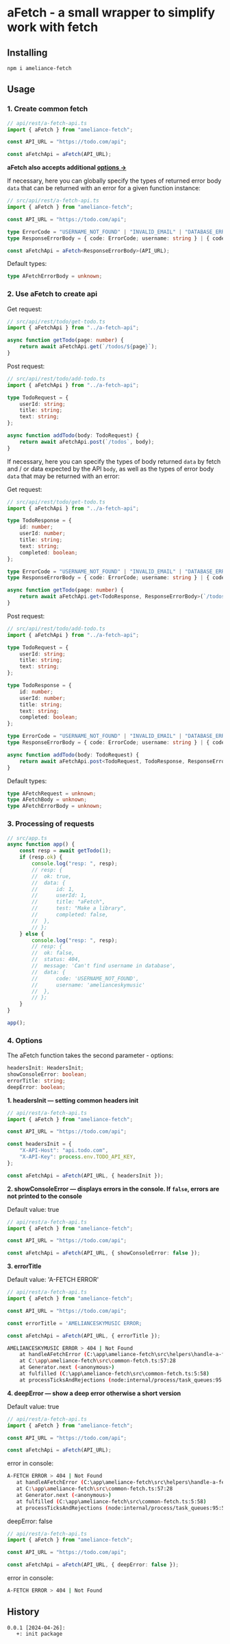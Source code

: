 # aFetch - a small wrapper to simplify work with fetch

## Installing

```
npm i ameliance-fetch
```

## Usage

### 1. Create common fetch

```ts
// api/rest/a-fetch-api.ts
import { aFetch } from "ameliance-fetch";

const API_URL = "https://todo.com/api";

const aFetchApi = aFetch(API_URL);
```

**aFetch also accepts additional [options →](#4-options)**

If necessary, here you can globally specify the types of returned error body `data` that can be returned with an error for a given function instance:

```ts
// src/api/rest/a-fetch-api.ts
import { aFetch } from "ameliance-fetch";

const API_URL = "https://todo.com/api";

type ErrorCode = "USERNAME_NOT_FOUND" | "INVALID_EMAIL" | "DATABASE_ERROR" | "TOKEN_HAS_EXPIRED";
type ResponseErrorBody = { code: ErrorCode; username: string } | { code: ErrorCode; email: string };

const aFetchApi = aFetch<ResponseErrorBody>(API_URL);
```

Default types:

```ts
type AFetchErrorBody = unknown;
```

### 2. Use aFetch to create api

Get request:

```ts
// src/api/rest/todo/get-todo.ts
import { aFetchApi } from "../a-fetch-api";

async function getTodo(page: number) {
	return await aFetchApi.get(`/todos/${page}`);
}
```

Post request:

```ts
// src/api/rest/todo/add-todo.ts
import { aFetchApi } from "../a-fetch-api";

type TodoRequest = {
	userId: string;
	title: string;
	text: string;
};

async function addTodo(body: TodoRequest) {
	return await aFetchApi.post(`/todos`, body);
}
```

If necessary, here you can specify the types of body returned `data` by fetch and / or data expected by the API `body`, as well as the types of error body `data` that may be returned with an error:

Get request:

```ts
// src/api/rest/todo/get-todo.ts
import { aFetchApi } from "../a-fetch-api";

type TodoResponse = {
	id: number;
	userId: number;
	title: string;
	text: string;
	completed: boolean;
};

type ErrorCode = "USERNAME_NOT_FOUND" | "INVALID_EMAIL" | "DATABASE_ERROR" | "TOKEN_HAS_EXPIRED";
type ResponseErrorBody = { code: ErrorCode; username: string } | { code: ErrorCode; email: string };

async function getTodo(page: number) {
	return await aFetchApi.get<TodoResponse, ResponseErrorBody>(`/todos/${page}`);
}
```

Post request:

```ts
// src/api/rest/todo/add-todo.ts
import { aFetchApi } from "../a-fetch-api";

type TodoRequest = {
	userId: string;
	title: string;
	text: string;
};

type TodoResponse = {
	id: number;
	userId: number;
	title: string;
	text: string;
	completed: boolean;
};

type ErrorCode = "USERNAME_NOT_FOUND" | "INVALID_EMAIL" | "DATABASE_ERROR" | "TOKEN_HAS_EXPIRED";
type ResponseErrorBody = { code: ErrorCode; username: string } | { code: ErrorCode; email: string };

async function addTodo(body: TodoRequest) {
	return await aFetchApi.post<TodoRequest, TodoResponse, ResponseErrorBody>(`/todos`, body);
}
```

Default types:

```ts
type AFetchRequest = unknown;
type AFetchBody = unknown;
type AFetchErrorBody = unknown;
```

### 3. Processing of requests

```ts
// src/app.ts
async function app() {
	const resp = await getTodo(1);
	if (resp.ok) {
		console.log("resp: ", resp);
		// resp: {
		// 	ok: true,
		// 	data: {
		// 		id: 1,
		// 		userId: 1,
		// 		title: "aFetch",
		// 		test: "Make a library",
		// 		completed: false,
		// 	},
		// };
	} else {
		console.log("resp: ", resp);
		// resp: {
		// 	ok: false,
		// 	status: 404,
		// 	message: 'Can't find username in database',
		// 	data: {
		// 		code: 'USERNAME_NOT_FOUND',
		// 		username: 'amelianceskymusic'
		// 	},
		// };
	}
}

app();
```

### 4. Options

The aFetch function takes the second parameter - options:

```ts
headersInit: HeadersInit;
showConsoleError: boolean;
errorTitle: string;
deepError: boolean;
```

**1. headersInit — setting common headers init**

```ts
// api/rest/a-fetch-api.ts
import { aFetch } from "ameliance-fetch";

const API_URL = "https://todo.com/api";

const headersInit = {
	"X-API-Host": "api.todo.com",
	"X-API-Key": process.env.TODO_API_KEY,
};

const aFetchApi = aFetch(API_URL, { headersInit });
```

**2. showConsoleError — displays errors in the console. If `false`, errors are not printed to the console**

Default value: true

```ts
// api/rest/a-fetch-api.ts
import { aFetch } from "ameliance-fetch";

const API_URL = "https://todo.com/api";

const aFetchApi = aFetch(API_URL, { showConsoleError: false });
```

**3. errorTitle**

Default value: 'A-FETCH ERROR'

```ts
// api/rest/a-fetch-api.ts
import { aFetch } from "ameliance-fetch";

const API_URL = "https://todo.com/api";

const errorTitle = 'AMELIANCESKYMUSIC ERROR;

const aFetchApi = aFetch(API_URL, { errorTitle });
```

```bash
AMELIANCESKYMUSIC ERROR > 404 | Not Found
	at handleAFetchError (C:\app\ameliance-fetch\src\helpers\handle-a-fetch-error.ts:29:32)
	at C:\app\ameliance-fetch\src\common-fetch.ts:57:28
	at Generator.next (<anonymous>)
	at fulfilled (C:\app\ameliance-fetch\src\common-fetch.ts:5:58)
	at processTicksAndRejections (node:internal/process/task_queues:95:5)
```

**4. deepError — show a deep error otherwise a short version**

Default value: true

```ts
// api/rest/a-fetch-api.ts
import { aFetch } from "ameliance-fetch";

const API_URL = "https://todo.com/api";

const aFetchApi = aFetch(API_URL);
```

error in console:

```bash
A-FETCH ERROR > 404 | Not Found
   at handleAFetchError (C:\app\ameliance-fetch\src\helpers\handle-a-fetch-error.ts:29:32)
   at C:\app\ameliance-fetch\src\common-fetch.ts:57:28
   at Generator.next (<anonymous>)
   at fulfilled (C:\app\ameliance-fetch\src\common-fetch.ts:5:58)
   at processTicksAndRejections (node:internal/process/task_queues:95:5)
```

deepError: false

```ts
// api/rest/a-fetch-api.ts
import { aFetch } from "ameliance-fetch";

const API_URL = "https://todo.com/api";

const aFetchApi = aFetch(API_URL, { deepError: false });
```

error in console:

```bash
A-FETCH ERROR > 404 | Not Found
```

## History

```
0.0.1 [2024-04-26]:
   +: init package
```
